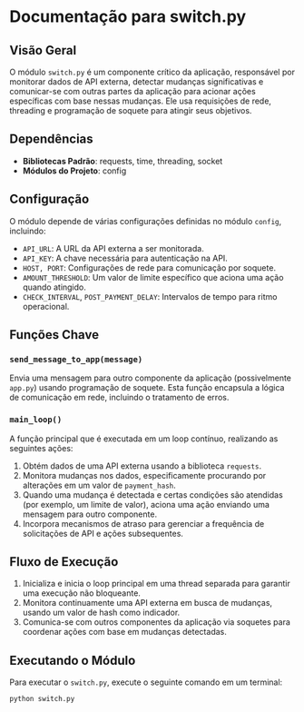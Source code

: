 # Documentação para switch.py

## Visão Geral

O módulo `switch.py` é um componente crítico da aplicação, responsável por monitorar dados de API externa, detectar mudanças significativas e comunicar-se com outras partes da aplicação para acionar ações específicas com base nessas mudanças. Ele usa requisições de rede, threading e programação de soquete para atingir seus objetivos.

## Dependências

- **Bibliotecas Padrão**: requests, time, threading, socket
- **Módulos do Projeto**: config

## Configuração

O módulo depende de várias configurações definidas no módulo `config`, incluindo:

- `API_URL`: A URL da API externa a ser monitorada.
- `API_KEY`: A chave necessária para autenticação na API.
- `HOST, PORT`: Configurações de rede para comunicação por soquete.
- `AMOUNT_THRESHOLD`: Um valor de limite específico que aciona uma ação quando atingido.
- `CHECK_INTERVAL`, `POST_PAYMENT_DELAY`: Intervalos de tempo para ritmo operacional.

## Funções Chave

### `send_message_to_app(message)`

Envia uma mensagem para outro componente da aplicação (possivelmente `app.py`) usando programação de soquete. Esta função encapsula a lógica de comunicação em rede, incluindo o tratamento de erros.

### `main_loop()`

A função principal que é executada em um loop contínuo, realizando as seguintes ações:

1. Obtém dados de uma API externa usando a biblioteca `requests`.
2. Monitora mudanças nos dados, especificamente procurando por alterações em um valor de `payment_hash`.
3. Quando uma mudança é detectada e certas condições são atendidas (por exemplo, um limite de valor), aciona uma ação enviando uma mensagem para outro componente.
4. Incorpora mecanismos de atraso para gerenciar a frequência de solicitações de API e ações subsequentes.

## Fluxo de Execução

1. Inicializa e inicia o loop principal em uma thread separada para garantir uma execução não bloqueante.
2. Monitora continuamente uma API externa em busca de mudanças, usando um valor de hash como indicador.
3. Comunica-se com outros componentes da aplicação via soquetes para coordenar ações com base em mudanças detectadas.

## Executando o Módulo

Para executar o `switch.py`, execute o seguinte comando em um terminal:

```bash
python switch.py
